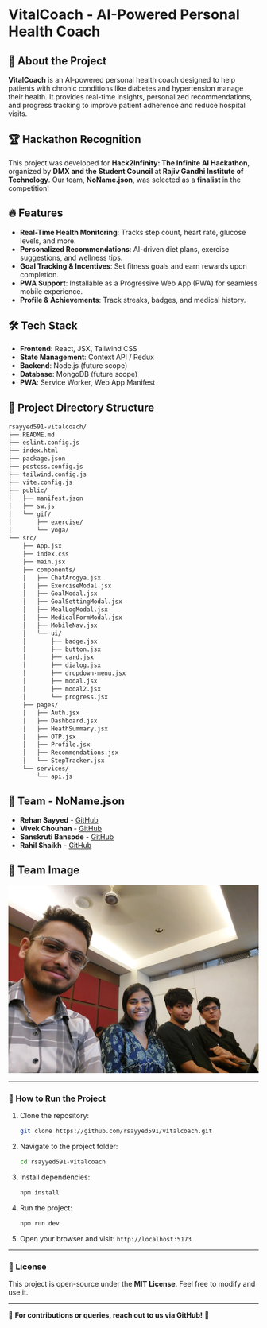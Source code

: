 # VitalCoach - AI-Powered Personal Health Coach

## 🚀 About the Project

**VitalCoach** is an AI-powered personal health coach designed to help patients with chronic conditions like diabetes and hypertension manage their health. It provides real-time insights, personalized recommendations, and progress tracking to improve patient adherence and reduce hospital visits.

## 🏆 Hackathon Recognition

This project was developed for **Hack2Infinity: The Infinite AI Hackathon**, organized by **DMX and the Student Council** at **Rajiv Gandhi Institute of Technology**. Our team, **NoName.json**, was selected as a **finalist** in the competition!

## 🔥 Features

- **Real-Time Health Monitoring**: Tracks step count, heart rate, glucose levels, and more.
- **Personalized Recommendations**: AI-driven diet plans, exercise suggestions, and wellness tips.
- **Goal Tracking & Incentives**: Set fitness goals and earn rewards upon completion.
- **PWA Support**: Installable as a Progressive Web App (PWA) for seamless mobile experience.
- **Profile & Achievements**: Track streaks, badges, and medical history.

## 🛠️ Tech Stack

- **Frontend**: React, JSX, Tailwind CSS
- **State Management**: Context API / Redux
- **Backend**: Node.js (future scope)
- **Database**: MongoDB (future scope)
- **PWA**: Service Worker, Web App Manifest

## 📂 Project Directory Structure

```
rsayyed591-vitalcoach/
├── README.md
├── eslint.config.js
├── index.html
├── package.json
├── postcss.config.js
├── tailwind.config.js
├── vite.config.js
├── public/
│   ├── manifest.json
│   ├── sw.js
│   └── gif/
│       ├── exercise/
│       └── yoga/
└── src/
    ├── App.jsx
    ├── index.css
    ├── main.jsx
    ├── components/
    │   ├── ChatArogya.jsx
    │   ├── ExerciseModal.jsx
    │   ├── GoalModal.jsx
    │   ├── GoalSettingModal.jsx
    │   ├── MealLogModal.jsx
    │   ├── MedicalFormModal.jsx
    │   ├── MobileNav.jsx
    │   └── ui/
    │       ├── badge.jsx
    │       ├── button.jsx
    │       ├── card.jsx
    │       ├── dialog.jsx
    │       ├── dropdown-menu.jsx
    │       ├── modal.jsx
    │       ├── modal2.jsx
    │       └── progress.jsx
    ├── pages/
    │   ├── Auth.jsx
    │   ├── Dashboard.jsx
    │   ├── HeathSummary.jsx
    │   ├── OTP.jsx
    │   ├── Profile.jsx
    │   ├── Recommendations.jsx
    │   └── StepTracker.jsx
    └── services/
        └── api.js
```

## 👥 Team - NoName.json

- **Rehan Sayyed** - [GitHub](https://github.com/rsayyed591)
- **Vivek Chouhan** - [GitHub](https://github.com/viv696969)
- **Sanskruti Bansode** - [GitHub](https://github.com/sanskruti2003)
- **Rahil Shaikh** - [GitHub](https://github.com/Rahil71)

## 📸 Team Image
![Team Image](public/team.jpg)

---

### 📌 How to Run the Project

1. Clone the repository:
   ```bash
   git clone https://github.com/rsayyed591/vitalcoach.git
   ```
2. Navigate to the project folder:
   ```bash
   cd rsayyed591-vitalcoach
   ```
3. Install dependencies:
   ```bash
   npm install
   ```
4. Run the project:
   ```bash
   npm run dev
   ```
5. Open your browser and visit: `http://localhost:5173`

---

### 📜 License

This project is open-source under the **MIT License**. Feel free to modify and use it.

---

📢 **For contributions or queries, reach out to us via GitHub!** 🚀

